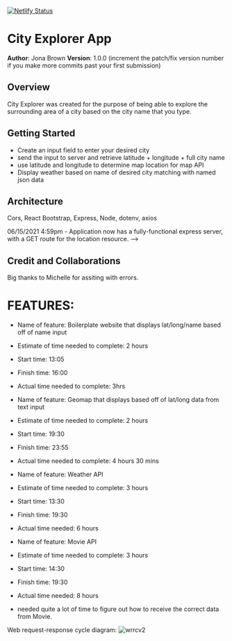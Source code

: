 [![Netlify Status](https://api.netlify.com/api/v1/badges/ceb7335d-c0a2-4b03-8d0e-866e5b98bae1/deploy-status)](https://app.netlify.com/sites/cityexplore/deploys)


# City Explorer App

**Author**: Jona Brown
**Version**: 1.0.0 (increment the patch/fix version number if you make more commits past your first submission)

## Overview
City Explorer was created for the purpose of being able to explore the surrounding area of a city based on the city name that you type.

## Getting Started
- Create an input field to enter your desired city
- send the input to server and retrieve latitude + longitude + full city name
- use latitude and longitude to determine map location for map API
- Display weather based on name of desired city matching with named json data

## Architecture
Cors, React Bootstrap, Express, Node, dotenv, axios 

06/15/2021 4:59pm - Application now has a fully-functional express server, with a GET route for the location resource. -->

## Credit and Collaborations
Big thanks to Michelle for assiting with errors.

# FEATURES:

- Name of feature: Boilerplate website that displays lat/long/name based off of name input 
- Estimate of time needed to complete: 2 hours
- Start time: 13:05
- Finish time: 16:00
- Actual time needed to complete: 3hrs

- Name of feature: Geomap that displays based off of lat/long data from text input
- Estimate of time needed to complete: 2 hours
- Start time: 19:30
- Finish time: 23:55
- Actual time needed to complete: 4 hours 30 mins 

- Name of feature: Weather API
- Estimate of time needed to complete: 3 hours
- Start time: 13:30
- Finish time: 19:30
- Actual time needed: 6 hours

- Name of feature: Movie API
- Estimate of time needed to complete: 3 hours
- Start time: 14:30
- Finish time: 19:30
- Actual time needed: 8 hours
- needed quite a lot of time to figure out how to receive the correct data from Movie.

Web request-response cycle diagram:
![wrrcv2](https://user-images.githubusercontent.com/66106310/122146015-19569980-ce0b-11eb-8c5b-aec382451158.png)
